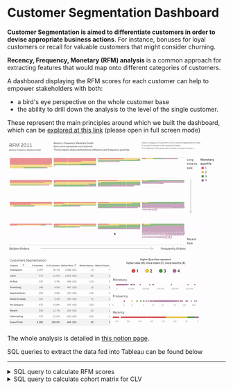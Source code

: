 # Customer Segmentation Dashboard

**Customer Segmentation is aimed to differentiate customers in order to devise appropriate business actions**. For instance, bonuses for loyal customers or recall for valuable customers that might consider churning.

**Recency, Frequency, Monetary (RFM) analysis** is a common approach for extracting features that would map onto different categories of customers.

A dashboard displaying the RFM scores for each customer can help to empower stakeholders with both: 
- a bird's eye perspective on the whole customer base
- the ability to drill down the analysis to the level of the single customer.

These represent the main principles around which we built the dashboard, which can be [explored at this link](https://public.tableau.com/app/profile/leonardo.cerliani/viz/RFM_V3/MRF_dash_V3) (please open in full screen mode)

![](dashboard.gif)

The whole analysis is detailed in [this notion page](https://airy-camera-dce.notion.site/RFM-and-CLV-graded-task-96a42877b0f84b4aa172900918cf5532). 

SQL queries to extract the data fed into Tableau can be found below


---

<details>
<summary>SQL query to calculate RFM scores</summary>

```sql
/*
  The following query calculates Recency, Frequency, Monetary scores (quartiles)
  from the `turing_data_analytics.rfm` table.
  Higher quartiles/scores (e.g. 4-4-4) are better, i.e. more recent and frequent orders, 
  as well as higher amount 
*/

with
-- calculate the RFM values, to prepare for calculating the RFM scores (quartiles)
RFM_values as 
(
  with
-- get the total of each sale for each customer (i.e. each invoice)
total_per_invoice as
(
  select
    CustomerID,
    InvoiceNO,
    date(InvoiceDate) as InvoiceDate,
    round(sum(UnitPrice * Quantity),2) as TotalDue,
  from  
    `turing_data_analytics.rfm`
  where
    CustomerID is not null
  group by 
    CustomerID, InvoiceNO, InvoiceDate, country
)
-- main query to calculate RFM values (to prepare for RFM scores)
select
  CustomerID,
  min(date_diff(date "2011-12-01", InvoiceDate, DAY)) as recency, -- days since the oldest order
  count(InvoiceNO) as frequency, -- total number of orders (# of invoices)
  round(sum(TotalDue),2) as monetary -- sum across all invoices for that customer
from
  total_per_invoice
where
  InvoiceDate between date "2010-12-01" and date "2011-12-01"
group by
  CustomerID
having 
  monetary > 0  -- for some reason some US$ amounts were negative, so we exclude them
order by
  recency desc, customerID
),

-- RFM_scores (quartiles)
RFM_scores as 
(
  select 
    CustomerID,
    -- Higher scores (444) are better than lower scores (111)
    -- Therefore the rank (1-4) is left as it is for Frequency (# orders) and Monetary (TotalDue)
    -- and reversed for Recency (less days from last order is better) 
    recency,    5 - ntile(4) over (order by recency) as R_qtile,
    frequency,  ntile(4) over (order by frequency) as F_qtile,
    monetary,   ntile(4) over (order by monetary) as M_qtile,
  from 
    RFM_values
  order by R_qtile desc, F_qtile desc, M_qtile desc
)

select * from RFM_scores
order by monetary desc


-- /* 
--   To check that the values have been assigned to the right quartiles, comment the select * above
--   and uncomment ONLY ONE of the lines below AT A TIME 
-- */
-- select
--   -- distinct M_qtile as quartiles,  max(monetary) over (partition by M_qtile order by M_qtile) as M_quartiles,
--   -- distinct R_qtile as quartiles,  max(recency) over (partition by R_qtile order by R_qtile) as R_quartiles,
--   -- distinct F_qtile as quartiles,  max(frequency) over (partition by F_qtile order by F_qtile) as F_quartiles,
-- from
--   RFM_scores
-- order by quartiles
-- ;
```
  
</details>
  





<details>
<summary>SQL query to calculate cohort matrix for CLV</summary>

```sql
/*
  Starting from a dataset containing
  - user id
  - date of event
  - amount spent
  this query creates cohorts of users based on the earliest
  event for each user.
  
  It also calculates the # of users in each week to derive the
  metric of interest:

  AOV (Average Order Value) = TotalDue / # of users
  for each week in each cohort.

  The final cohort matrix is calculated by aggregating (sum)
  over cohort and week.

  A column representing the elapsed weeks for each cohort is
  also generated to facilitate the pivoting of the matrix
  in Google Sheets
*/


-- Assign the cohort to each user based on the week
-- in which the user's earliest event occurs
with
user_cohort as
(
  select 
    user_pseudo_id,
    min(date_trunc(parse_date('%Y%m%d', event_date),WEEK)) as cohort
  from
    `turing_data_analytics.raw_events`
  group by user_pseudo_id
),

-- Calculate how many users are there in the cohort 
-- This will be used to calculate TotalDue / # Users per week
users_per_cohort as
(
  select
    cohort,
    count(user_pseudo_id) n_users_cohort
  from
    user_cohort
  group by cohort
),

-- Calculate the total spent for each user each week
user_totaldue_per_week as
(
  select
    user_pseudo_id,
    date_trunc(parse_date('%Y%m%d', event_date),WEEK) as week_date,
    sum(purchase_revenue_in_usd) as totaldue
  from
    `turing_data_analytics.raw_events`
  group by user_pseudo_id, week_date
),

-- Put everything together in one dataframe before
-- aggregating across users in each week 
df as
(
  select 
    user_cohort.user_pseudo_id,
    user_cohort.cohort,
    user_totaldue_per_week.week_date,
    user_totaldue_per_week.totaldue,
    n_users_cohort,
  from user_cohort 
    join user_totaldue_per_week on user_cohort.user_pseudo_id = user_totaldue_per_week.user_pseudo_id
    join users_per_cohort on user_cohort.cohort = users_per_cohort.cohort 
)

-- Aggregate across users for each week by calculating
-- TotalDue / # Users
-- and create the cohort matrix (to be pivoted)
select
  cohort,
  week_date,
  round(sum(totaldue) / n_users_cohort,2) as AOV,
  rank() over (partition by cohort order by week_date) - 1 as elapsed_weeks -- useful for reordering the cohort matrix
from  
  df
group by
  cohort, week_date, n_users_cohort
order by cohort

```

